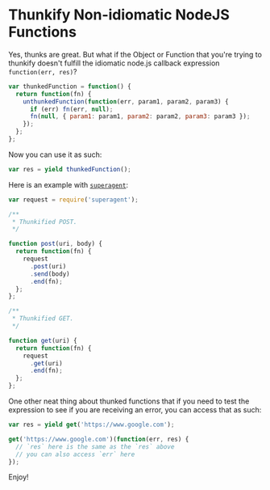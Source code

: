 
# Thunkify Non-idiomatic NodeJS Functions

Yes, thunks are great. But what if the Object or Function that you're trying to thunkify doesn't fulfill the idiomatic node.js callback expression `function(err, res)`?

```javascript
var thunkedFunction = function() {
  return function(fn) {
    unthunkedFunction(function(err, param1, param2, param3) {
      if (err) fn(err, null);
      fn(null, { param1: param1, param2: param2, param3: param3 });
    });
  };
};
```

Now you can use it as such:

```javascript
var res = yield thunkedFunction();
```

Here is an example with [`superagent`](http://visionmedia.github.io/superagent/):

```javascript
var request = require('superagent');

/**
 * Thunkified POST.
 */

function post(uri, body) {
  return function(fn) {
    request
      .post(uri)
      .send(body)
      .end(fn);
  };
};

/**
 * Thunkified GET.
 */

function get(uri) {
  return function(fn) {
    request
      .get(uri)
      .end(fn);
  };
};
```

One other neat thing about thunked functions that if you need to test the expression to see if you are receiving an error, you can access that as such:

```javascript
var res = yield get('https://www.google.com');

get('https://www.google.com')(function(err, res) {
  // `res` here is the same as the `res` above
  // you can also access `err` here
});
```

Enjoy!